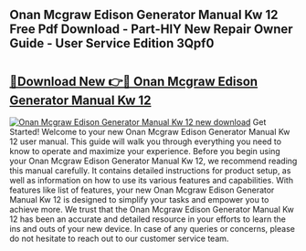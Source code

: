 ## Onan Mcgraw Edison Generator Manual Kw 12 Free Pdf Download - Part-HlY New Repair Owner Guide - User Service Edition 3Qpf0

# <h2><a href="http://bc53896.oget.top/?id=Onan+Mcgraw+Edison+Generator+Manual+Kw+12">🔗Download New 👉🔴 Onan Mcgraw Edison Generator Manual Kw 12</a></h2>

[![Onan Mcgraw Edison Generator Manual Kw 12 new download](https://i.imgur.com/5g1atiW.png)](http://bc53896.oget.top/?id=Onan+Mcgraw+Edison+Generator+Manual+Kw+12)
Get Started! Welcome to your new Onan Mcgraw Edison Generator Manual Kw 12 user manual. This guide will walk you through everything you need to know to operate and maximize your experience. Before you begin using your Onan Mcgraw Edison Generator Manual Kw 12, we recommend reading this manual carefully. It contains detailed instructions for product setup, as well as information on how to use its various features and capabilities. With features like list of features, your new Onan Mcgraw Edison Generator Manual Kw 12 is designed to simplify your tasks and empower you to achieve more. We trust that the Onan Mcgraw Edison Generator Manual Kw 12 has been an accurate and detailed resource in your efforts to learn the ins and outs of your new device. In case of any queries or concerns, please do not hesitate to reach out to our customer service team.
